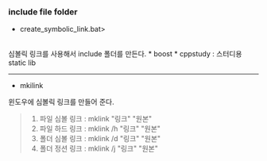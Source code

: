 
### **include file folder**

* create_symbolic_link.bat>
<br/>
심볼릭 링크를 사용해서 include 폴더를 만든다.
    * boost
    * cppstudy : 스터디용 static lib

***

* mkilink

윈도우에 심볼릭 링크를 만들어 준다.

> 1. 파일 심볼 링크 : mklink "링크" "원본"
> 2. 파일 하드 링크 : mklink /h "링크" "원본"
> 3. 폴더 심볼 링크 : mklink /d "링크" "원본"
> 4. 폴더 정션 링크 : mklink /j "링크" "원본"
